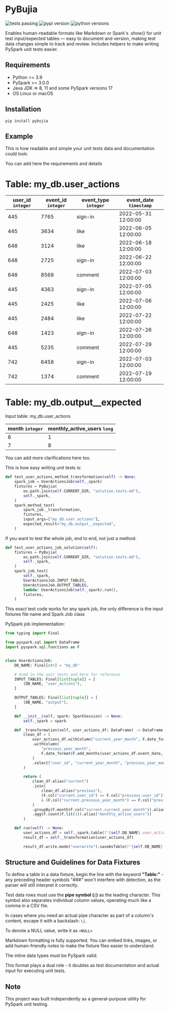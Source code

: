 # PyBujia

![tests passing](https://github.com/jpgerek/pybujia/actions/workflows/ci.yaml/badge.svg)
![pypi version](https://img.shields.io/pypi/v/pybujia)
![python versions](https://img.shields.io/pypi/pyversions/pybujia)

Enables human-readable formats like Markdown or Spark's .show() for unit test input/expected tables — easy to document and version, making test data changes simple to track and review.
Includes helpers to make writing PySpark unit tests easier.

## Requirements

- Python >= 3.9
- PySpark >= 3.0.0
- Java JDK => 8, 11 and some PySpark versions 17
- OS Linux or macOS

## Installation

```
pip install pybujia
```

## Example

This is how readable and simple your unit tests data and documentation could look:

You can add here the requirements and details

# Table: my_db.user_actions

| user_id `integer` |  event_id `integer` |  event_type `integer` |  event_date  `timestamp`  |
| ----------------- | ------------------- | --------------------- | ------------------------- |
| 445               |  7765               |  sign-in              |  2022-05-31 12:00:00      |
| 445               |  3634               |  like                 |  2022-06-05 12:00:00      |
| 648               |  3124               |  like                 |  2022-06-18 12:00:00      |
| 648               |  2725               |  sign-in              |  2022-06-22 12:00:00      |
| 648               |  8568               |  comment              |  2022-07-03 12:00:00      |
| 445               |  4363               |  sign-in              |  2022-07-05 12:00:00      |
| 445               |  2425               |  like                 |  2022-07-06 12:00:00      |
| 445               |  2484               |  like                 |  2022-07-22 12:00:00      |
| 648               |  1423               |  sign-in              |  2022-07-26 12:00:00      |
| 445               |  5235               |  comment              |  2022-07-29 12:00:00      |
| 742               |  6458               |  sign-in              |  2022-07-03 12:00:00      |
| 742               |  1374               |  comment              |  2022-07-19 12:00:00      |

# Table: my_db.output__expected

Input table: my_db.user_actions

|  month `integer` |  monthly_active_users `long` |
| ---------------- | ---------------------------- |
|  6               |  1                           |
|  7               |  8                           |

You can add more clarifications here too.

This is how easy writing unit tests is:

```python
def test_user_actions_method_transformation(self) -> None:
    spark_job = UserActionsJob(self._spark)
    fixtures = PyBujia(
        os.path.join(self.CURRENT_DIR, "solution.tests.md"),
        self._spark,
    )
    spark_method_test(
        spark_job._transformation,
        fixtures,
        input_args=["my_db.user_actions"],
        expected_result="my_db.output__expected",
    )
```

If you want to test the whole job, end to end, not just a method:

```python
def test_user_actions_job_solution(self):
    fixtures = PyBujia(
        os.path.join(self.CURRENT_DIR, "solution.tests.md"),
        self._spark,
    )
    spark_job_test(
        self._spark,
        UserActionsJob.INPUT_TABLES,
        UserActionsJob.OUTPUT_TABLES,
        lambda: UserActionsJob(self._spark).run(),
        fixtures,
    )
```

This exact test code works for any spark job, the only difference is the input fixtures file name and Spark Job class

PySpark job implementation:

```python
from typing import Final

from pyspark.sql import DataFrame
import pyspark.sql.functions as F


class UserActionsJob:
    DB_NAME: Final[str] = "my_db"

    # Used in the unit tests and here for reference
    INPUT_TABLES: Final[list[tuple]] = [
        (DB_NAME, "user_actions"),
    ]

    OUTPUT_TABLES: Final[list[tuple]] = [
        (DB_NAME, "output"),
    ]

    def __init__(self, spark: SparkSession) -> None:
        self._spark = spark

    def _transformation(self, user_actions_df: DataFrame) -> DataFrame:
        clean_df = (
            user_actions_df.withColumn("current_year_month", F.date_format("event_date", "yyyy-MM"))
            .withColumn(
                "previous_year_month",
                F.date_format(F.add_months(user_actions_df.event_date, -1), "yyyy-MM"),
            )
            .select("user_id", "current_year_month", "previous_year_month")
        )

        return (
            clean_df.alias("current")
            .join(
                clean_df.alias("previous"),
                (F.col("current.user_id") == F.col("previous.user_id"))
                & (F.col("current.previous_year_month") == F.col("previous.current_year_month")),
            )
            .groupBy(F.month(F.col("current.current_year_month")).alias("month"))
            .agg(F.count(F.lit(1)).alias("monthly_active_users"))
        )

    def run(self) -> None:
        user_actions_df = self._spark.table(f"{self.DB_NAME}.user_actions")
        result_df = self._transformation(user_actions_df)

        result_df.write.mode("overwrite").saveAsTable(f"{self.DB_NAME}.output")
```

## Structure and Guidelines for Data Fixtures

To define a table in a data fixture, begin the line with the keyword **"Table:"** - any preceding header symbols "###" won't interfere with detection, as the parser will still interpret it correctly.

Test data rows must use the **pipe symbol (`|`)** as the leading character. This symbol also separates individual column values, operating much like a comma in a CSV file.

In cases where you need an actual pipe character as part of a column's content, escape it with a backslash: `\|`.

To denote a NULL value, write it as `<NULL>`

Markdown formatting is fully supported. You can embed links, images, or add human-friendly notes to make the fixture files easier to understand.

The inline data types must be PySpark valid.

This format plays a dual role - it doubles as test documentation and actual input for executing unit tests.

## Note

This project was built independently as a general-purpose utility for PySpark unit testing.
